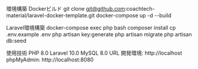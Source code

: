 環境構築
Dockerビルド
git clone git@github.com:coachtech-material/laravel-docker-template.git
docker-compose up -d --build

Laravel環境構築
docker-compose exec php bash
composer install
cp .env.example .env
php artisan key:generate
php artisan migrate
php artisan db:seed

使用技術
PHP 8.0
Laravel 10.0
MySQL 8.0
URL
開発環境: http://localhost
phpMyAdmin: http://localhost:8080

